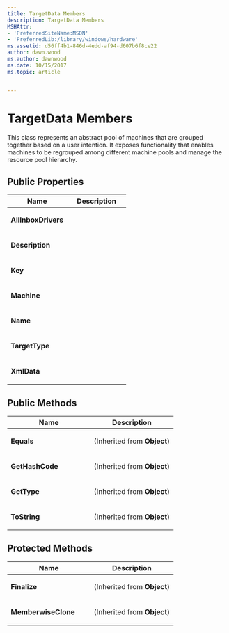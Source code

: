 ```yaml
---
title: TargetData Members
description: TargetData Members
MSHAttr:
- 'PreferredSiteName:MSDN'
- 'PreferredLib:/library/windows/hardware'
ms.assetid: d56ff4b1-846d-4edd-af94-d607b6f8ce22
author: dawn.wood
ms.author: dawnwood
ms.date: 10/15/2017
ms.topic: article


---
```


# TargetData Members


This class represents an abstract pool of machines that are grouped together based on a user intention. It exposes functionality that enables machines to be regrouped among different machine pools and manage the resource pool hierarchy.

## <span id="Public_Properties"></span><span id="public_properties"></span><span id="PUBLIC_PROPERTIES"></span>Public Properties


<table>
<colgroup>
<col width="50%" />
<col width="50%" />
</colgroup>
<thead>
<tr class="header">
<th>Name</th>
<th>Description</th>
</tr>
</thead>
<tbody>
<tr class="odd">
<td><p><strong>AllInboxDrivers</strong></p></td>
<td><p></p></td>
</tr>
<tr class="even">
<td><p><strong>Description</strong></p></td>
<td><p></p></td>
</tr>
<tr class="odd">
<td><p><strong>Key</strong></p></td>
<td><p></p></td>
</tr>
<tr class="even">
<td><p><strong>Machine</strong></p></td>
<td><p></p></td>
</tr>
<tr class="odd">
<td><p><strong>Name</strong></p></td>
<td><p></p></td>
</tr>
<tr class="even">
<td><p><strong>TargetType</strong></p></td>
<td><p></p></td>
</tr>
<tr class="odd">
<td><p><strong>XmlData</strong></p></td>
<td><p></p></td>
</tr>
</tbody>
</table>

 

## <span id="Public_Methods"></span><span id="public_methods"></span><span id="PUBLIC_METHODS"></span>Public Methods


<table>
<colgroup>
<col width="50%" />
<col width="50%" />
</colgroup>
<thead>
<tr class="header">
<th>Name</th>
<th>Description</th>
</tr>
</thead>
<tbody>
<tr class="odd">
<td><p><strong>Equals</strong></p></td>
<td><p>(Inherited from <strong>Object</strong>)</p></td>
</tr>
<tr class="even">
<td><p><strong>GetHashCode</strong></p></td>
<td><p>(Inherited from <strong>Object</strong>)</p></td>
</tr>
<tr class="odd">
<td><p><strong>GetType</strong></p></td>
<td><p>(Inherited from <strong>Object</strong>)</p></td>
</tr>
<tr class="even">
<td><p><strong>ToString</strong></p></td>
<td><p>(Inherited from <strong>Object</strong>)</p></td>
</tr>
</tbody>
</table>

 

## <span id="Protected_Methods"></span><span id="protected_methods"></span><span id="PROTECTED_METHODS"></span>Protected Methods


<table>
<colgroup>
<col width="50%" />
<col width="50%" />
</colgroup>
<thead>
<tr class="header">
<th>Name</th>
<th>Description</th>
</tr>
</thead>
<tbody>
<tr class="odd">
<td><p><strong>Finalize</strong></p></td>
<td><p>(Inherited from <strong>Object</strong>)</p></td>
</tr>
<tr class="even">
<td><p><strong>MemberwiseClone</strong></p></td>
<td><p>(Inherited from <strong>Object</strong>)</p></td>
</tr>
</tbody>
</table>

 

 

 






